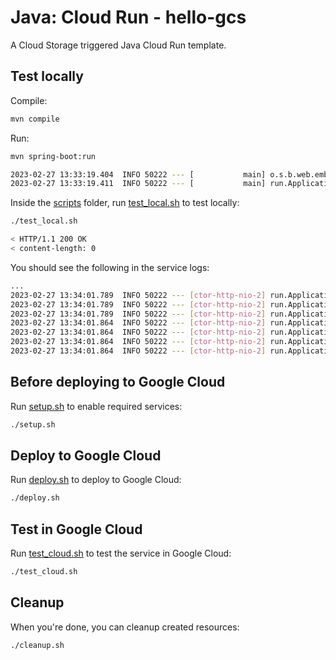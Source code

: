 # Java: Cloud Run - hello-gcs

 A Cloud Storage triggered Java Cloud Run template.

## Test locally

Compile:

```sh
mvn compile
```

Run:

```sh
mvn spring-boot:run

2023-02-27 13:33:19.404  INFO 50222 --- [           main] o.s.b.web.embedded.netty.NettyWebServer  : Netty started on port 8080
2023-02-27 13:33:19.411  INFO 50222 --- [           main] run.Application                          : Started Application in 1.172 seconds (JVM running for 1.407)
```

Inside the [scripts](scripts) folder, run [test_local.sh](scripts/test.sh) to
test locally:

```sh
./test_local.sh

< HTTP/1.1 200 OK
< content-length: 0
```

You should see the following in the service logs:

```sh
...
2023-02-27 13:34:01.789  INFO 50222 --- [ctor-http-nio-2] run.Application                          : Id: 123451234512345
2023-02-27 13:34:01.789  INFO 50222 --- [ctor-http-nio-2] run.Application                          : Source: //storage.googleapis.com/projects/_/buckets/MY-BUCKET-NAME
2023-02-27 13:34:01.789  INFO 50222 --- [ctor-http-nio-2] run.Application                          : Type: google.cloud.storage.object.v1.finalized
2023-02-27 13:34:01.864  INFO 50222 --- [ctor-http-nio-2] run.Application                          : Name: MY_FILE.txt
2023-02-27 13:34:01.864  INFO 50222 --- [ctor-http-nio-2] run.Application                          : Bucket: MY_BUCKET
2023-02-27 13:34:01.864  INFO 50222 --- [ctor-http-nio-2] run.Application                          : Size: 352
2023-02-27 13:34:01.864  INFO 50222 --- [ctor-http-nio-2] run.Application                          : Content type: text/plain
```

## Before deploying to Google Cloud

Run [setup.sh](scripts/setup.sh) to enable required services:

```sh
./setup.sh
```

## Deploy to Google Cloud

Run [deploy.sh](scripts/deploy.sh) to deploy to Google Cloud:

```sh
./deploy.sh
```

## Test in Google Cloud

Run [test_cloud.sh](scripts/test_cloud.sh) to test the service in Google Cloud:

```sh
./test_cloud.sh
```

## Cleanup

When you're done, you can cleanup created resources:

```sh
./cleanup.sh
```
